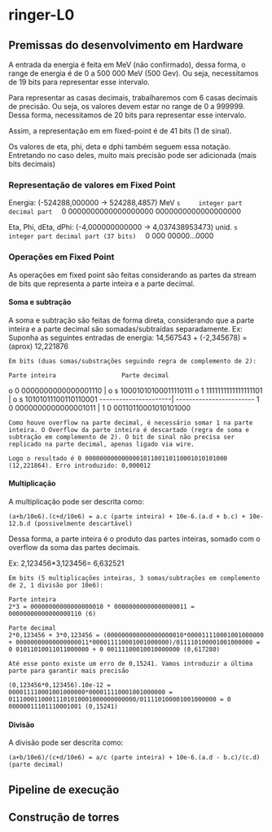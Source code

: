 # ringer-L0


## Premissas do desenvolvimento em Hardware

A entrada da energia é feita em MeV (não confirmado), dessa forma, o range de energia é de 0 a 500 000 MeV (500 Gev). Ou seja, necessitamos de 19 bits para representar esse intervalo.

Para representar as casas decimais, trabalharemos com 6 casas decimais de precisão. Ou seja, os valores devem estar no range de 0 a 999999. Dessa forma, necessitamos de 20 bits para representar esse intervalo.

Assim, a representação em em fixed-point é de 41 bits (1 de sinal).


Os valores de eta, phi, deta e dphi também seguem essa notação. Entretando no caso deles, muito mais precisão pode ser adicionada (mais bits decimais)

### Representação de valores em Fixed Point

Energia: (-524288,000000 -> 524288,4857) MeV
``` s     integer part       decimal part   ```
    0 0000000000000000000 0000000000000000000

Eta, Phi, dEta, dPhi: (-4,000000000000 -> 4,037438953473) unid.
``` s integer part decimal part (37 bits)   ```
    0     000           00000...0000  

### Operações em Fixed Point
As operações em fixed point são feitas considerando as partes da stream de bits que representa a parte inteira e a parte decimal.

#### Soma e subtração
A soma e subtração são feitas de forma direta, considerando que a parte inteira e a parte decimal são somadas/subtraídas separadamente.
Ex:
    Suponha as seguintes entradas de energia:
    14,567543 + (-2,345678) = (aprox) 12,221876

    Em bits (duas somas/substrações seguindo regra de complemento de 2):

    Parte inteira                  Parte decimal
  o 0 0000000000000001110 | o s 10001010100011110111
  o 1 1111111111111111101 | o s 10101011100110110001
    ----------------------| ------------------------
  1 0 0000000000000001011 | 1 0 00110110001010101000

    Como houve overflow na parte decimal, é necessário somar 1 na parte inteira. O Overflow da parte inteira é descartado (regra de soma e subtração em complemento de 2). O bit de sinal não precisa ser replicado na parte decimal, apenas ligado via wire.

    Logo o resultado é 0 000000000000000101100110110001010101000 (12,221864). Erro introduzido: 0,000012

#### Multiplicação
A multiplicação pode ser descrita como:

    (a+b/10e6).(c+d/10e6) = a.c (parte inteira) + 10e-6.(a.d + b.c) + 10e-12.b.d (possivelmente descartável)

Dessa forma, a parte inteira é o produto das partes inteiras, somado com o overflow da soma das partes decimais.

Ex:
    2,123456*3,123456= 6,632521

    Em bits (5 multiplicações inteiras, 3 somas/subtrações em complemento de 2, 1 divisão por 10e6):

    Parte inteira
    2*3 = 00000000000000000010 * 00000000000000000011 = 00000000000000000110 (6)

    Parte decimal
    2*0,123456 + 3*0,123456 = (000000000000000000010*000011110001001000000 + 00000000000000000011*000011110001001000000)/011110100001001000000 = 0 01011010011011000000 + 0 00111100010010000000 (0,617280) 

    Até esse ponto existe um erro de 0,15241. Vamos introduzir a última parte para garantir mais precisão

    (0,123456*0,123456).10e-12 = 000011110001001000000*000011110001001000000 = 01110001100011101010001000000000000/011110100001001000000 = 0 00000011101110001001 (0,15241)

#### Divisão
A divisão pode ser descrita como:

    (a+b/10e6)/(c+d/10e6) = a/c (parte inteira) + 10e-6.(a.d - b.c)/(c.d) (parte decimal)



    


## Pipeline de execução
## Construção de torres

